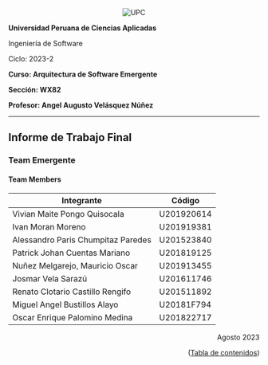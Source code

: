 <div align="center">
  <img src="https://github.com/WX82-06-Arquitectura-de-Swe-Emergentes/upc-pre-202302-si572-SW71-adventurahub-report/blob/main/resources/UPC.png" alt="UPC">
</div>

**Universidad Peruana de Ciencias Aplicadas**

Ingeniería de Software

Ciclo: 2023-2

**Curso: Arquitectura de Software Emergente**

**Sección: WX82**

**Profesor: Angel Augusto Velásquez Núñez**

----
## Informe de Trabajo Final
### Team Emergente

#### Team Members 
| Integrante                          | Código         |
|-------------------------------------|----------------|
| Vivian Maite Pongo Quisocala        | U201920614     |
| Ivan Moran Moreno                   | U201919381     |
| Alessandro Paris Chumpitaz Paredes  | U201523840     |
| Patrick Johan Cuentas Mariano       | U201819125     |
| Nuñez Melgarejo, Mauricio Oscar     | U201913455     |
| Josmar Vela Sarazú       					  | U201611746     |
| Renato Clotario Castillo Rengifo    | U201511892     |
| Miguel Angel Bustillos Alayo       	| U20181F794     |
| Oscar Enrique Palomino Medina       | U201822717     |


<div align="right">Agosto 2023</div>
<p align="right">(<a href="https://github.com/WX82-06-Arquitectura-de-Swe-Emergentes/upc-pre-202302-si572-SW71-adventurahub-report/blob/main/Tabla_de_Contenidos.md">Tabla de contenidos</a>)</p>
